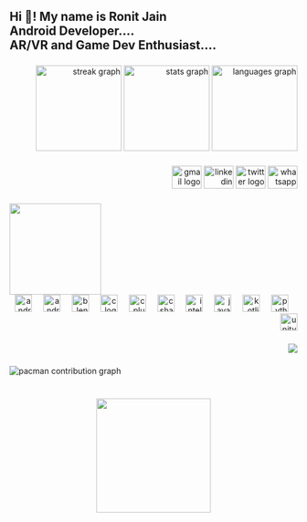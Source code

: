 <h2 align="left">Hi 👋! My name is Ronit Jain <br>Android Developer....<br>AR/VR and Game Dev Enthusiast....</h2>

###

<div align="right">
  <img src="https://streak-stats.demolab.com?user=RonitJain17&locale=en&mode=daily&theme=nightowl&hide_border=true&border_radius=5" height="150" alt="streak graph"  />
  <img src="https://github-readme-stats.vercel.app/api?username=RonitJain17&hide_title=false&hide_rank=false&show_icons=true&include_all_commits=true&count_private=true&disable_animations=false&theme=nightowl&locale=en&hide_border=true" height="150" alt="stats graph"  />
  <img src="https://github-readme-stats.vercel.app/api/top-langs?username=RonitJain17&locale=en&hide_title=false&layout=compact&card_width=320&langs_count=7&theme=nightowl&hide_border=true" height="150" alt="languages graph"  />
</div>

###

<div align="right">
  <img src="https://raw.githubusercontent.com/maurodesouza/profile-readme-generator/master/src/assets/icons/social/gmail/default.svg" width="52" height="40" alt="gmail logo"  />
  <img src="https://raw.githubusercontent.com/maurodesouza/profile-readme-generator/master/src/assets/icons/social/linkedin/default.svg" width="52" height="40" alt="linkedin logo"  />
  <img src="https://raw.githubusercontent.com/maurodesouza/profile-readme-generator/master/src/assets/icons/social/twitter/default.svg" width="52" height="40" alt="twitter logo"  />
  <img src="https://raw.githubusercontent.com/maurodesouza/profile-readme-generator/master/src/assets/icons/social/whatsapp/default.svg" width="52" height="40" alt="whatsapp logo"  />
</div>

###

<img align="left" height="160" src="https://cache.teia.rocks/ipfs/bafybeifrbmnybtyialszocfakfbk3hdq43nfdxmg2ll7qaaqezecqj25h4"  />

###

<br clear="both">

<div align="right">
  <img src="https://cdn.simpleicons.org/android/3DDC84" height="30" alt="android logo"  />
  <img width="12" />
  <img src="https://cdn.jsdelivr.net/gh/devicons/devicon/icons/androidstudio/androidstudio-original.svg" height="30" alt="androidstudio logo"  />
  <img width="12" />
  <img src="https://cdn.jsdelivr.net/gh/devicons/devicon/icons/blender/blender-original.svg" height="30" alt="blender logo"  />
  <img width="12" />
  <img src="https://cdn.jsdelivr.net/gh/devicons/devicon/icons/c/c-original.svg" height="30" alt="c logo"  />
  <img width="12" />
  <img src="https://cdn.simpleicons.org/c++/00599C" height="30" alt="cplusplus logo"  />
  <img width="12" />
  <img src="https://cdn.jsdelivr.net/gh/devicons/devicon/icons/csharp/csharp-original.svg" height="30" alt="csharp logo"  />
  <img width="12" />
  <img src="https://cdn.jsdelivr.net/gh/devicons/devicon/icons/intellij/intellij-original.svg" height="30" alt="intellij logo"  />
  <img width="12" />
  <img src="https://cdn.jsdelivr.net/gh/devicons/devicon/icons/java/java-original.svg" height="30" alt="java logo"  />
  <img width="12" />
  <img src="https://cdn.jsdelivr.net/gh/devicons/devicon/icons/kotlin/kotlin-original.svg" height="30" alt="kotlin logo"  />
  <img width="12" />
  <img src="https://cdn.jsdelivr.net/gh/devicons/devicon/icons/python/python-original.svg" height="30" alt="python logo"  />
  <img width="12" />
  <img src="https://cdn.simpleicons.org/unity/FFFFFF" height="30" alt="unity logo"  />
</div>

###

<div align="right">
  <img src="https://visitor-badge.laobi.icu/badge?page_id=RonitJain17.RonitJain17&left_color=darkcyan&left_text=Visiters"  />
</div>

###

<picture>
  <source media="(prefers-color-scheme: dark)" srcset="https://raw.githubusercontent.com/RonitJain17/RonitJain17/output/pacman-contribution-graph-dark.svg">
  <source media="(prefers-color-scheme: light)" srcset="https://raw.githubusercontent.com/RonitJain17/RonitJain17/output/pacman-contribution-graph.svg">
  <img alt="pacman contribution graph" src="https://raw.githubusercontent.com/RonitJain17/RonitJain17/output/pacman-contribution-graph.svg">
</picture>

###

<br clear="both">

<div align="center">
  <img height="200" src="https://cssbud.com/wp-content/uploads/2021/05/thanks-for-your-time.gif"  />
</div>

###
